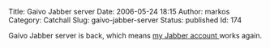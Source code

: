 Title: Gaivo Jabber server
Date: 2006-05-24 18:15
Author: markos
Category: Catchall
Slug: gaivo-jabber-server
Status: published
Id: 174

<html>
 <body>
  <div>
   <p>
    Gaivo Jabber server is back, which means
    <a href="http://markos.gaivo.net/blog/?page_id=66">
     my Jabber account
    </a>
    works again.
   </p>
  </div>
 </body>
</html>